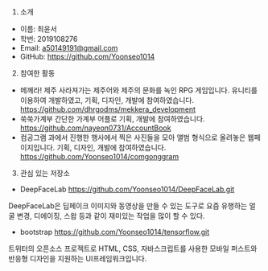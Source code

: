 1. 소개
- 이름: 최윤서
- 학번: 2019108276
- Email: a50149191@gmail.com
- GitHub: https://github.com/Yoonseo1014


2. 참여한 활동
- 메께라! 제주
사라져가는 제주어와 제주의 문화를 녹인 RPG 게임입니다. 유니티를 이용하여 개발하였고, 기획, 디자인, 개발에 참여하였습니다.
https://github.com/dhrgodms/mekkera_development
- 쑥쑥가계부
간단한 가계부 어플로 기획, 개발에 참여하였습니다.
https://github.com/nayeon0731/AccountBook
- 컴공그램
과에서 진행한 행사에서 찍은 사진들을 모아 앨범 형식으로 올려놓은 웹페이지입니다. 기획, 디자인, 개발에 참여하였습니다.
https://github.com/Yoonseo1014/comgonggram

3. 관심 있는 저장소
- DeepFaceLab
https://github.com/Yoonseo1014/DeepFaceLab.git

DeepFaceLab은 딥페이크 이미지와 동영상을 만들 수 있는 도구로 요즘 유행하는 얼굴 변경, 디에이징, 스왑 등과 같이 재미있는 작업을 많이 할 수 있다.
- bootstrap
https://github.com/Yoonseo1014/tensorflow.git

트위터의 오픈소스 프로젝트로 HTML, CSS, 자바스크립트를 사용한 모바일 퍼스트와 반응형 디자인을 지원하는 UI프레임워크입니다.

